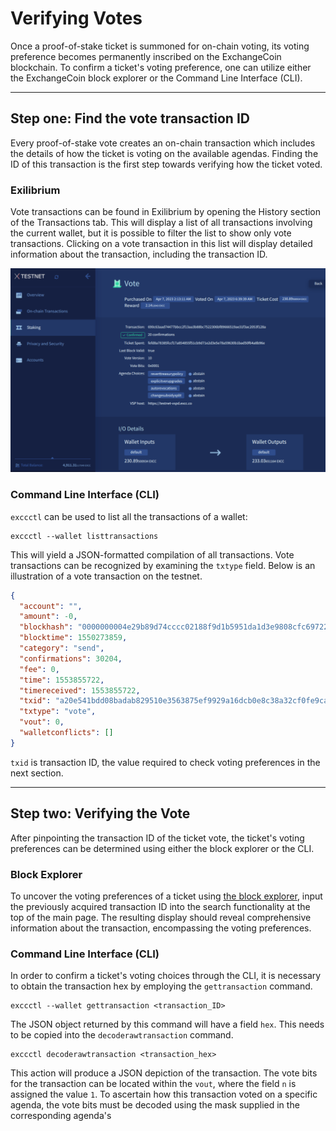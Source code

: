 # Verifying Votes

Once a proof-of-stake ticket is summoned for on-chain voting, its voting preference becomes permanently inscribed on the ExchangeCoin blockchain.
To confirm a ticket's voting preference, one can utilize either the ExchangeCoin block explorer or the Command Line Interface (CLI).

---

## Step one: Find the vote transaction ID

Every proof-of-stake vote creates an on-chain transaction which includes the details of how the ticket is voting on the available agendas.
Finding the ID of this transaction is the first step towards verifying how the ticket voted.

### Exilibrium

Vote transactions can be found in Exilibrium by opening the History section of the Transactions tab.
This will display a list of all transactions involving the current wallet, but it is possible to filter the list  to show only vote transactions.
Clicking on a vote transaction in this list will display detailed information about the transaction, including the transaction ID.

![Finding a vote transaction ID in Exilibrium](../../img/verifying-votes/exilibrium-vote-transaction-id.png)

### Command Line Interface (CLI)

`exccctl` can be used to list all the transactions of a wallet:

```no-highlight
exccctl --wallet listtransactions
```

This will yield a JSON-formatted compilation of all transactions.
Vote transactions can be recognized by examining the `txtype` field.
Below is an illustration of a vote transaction on the testnet.

```json
{
  "account": "",
  "amount": -0,
  "blockhash": "0000000004e29b89d74cccc02188f9d1b5951da1d3e9808cfc69722820bac0d9",
  "blocktime": 1550273859,
  "category": "send",
  "confirmations": 30204,
  "fee": 0,
  "time": 1553855722,
  "timereceived": 1553855722,
  "txid": "a20e541bdd08badab829510e3563875ef9929a16dcb0e8c38a32cf0fe9cadbcd",
  "txtype": "vote",
  "vout": 0,
  "walletconflicts": []
}
```

`txid` is transaction ID, the value required to check voting preferences in the next section.

---

## Step two: Verifying the Vote

After pinpointing the transaction ID of the ticket vote, the ticket's voting preferences can be determined using either the block explorer or the CLI.

### Block Explorer

To uncover the voting preferences of a ticket using [the block explorer](https://explorer.excc.co), input the previously acquired transaction ID into the search functionality at the top of the main page.
The resulting display should reveal comprehensive information about the transaction, encompassing the voting preferences.

### Command Line Interface (CLI)

In order to confirm a ticket's voting choices through the CLI, it is necessary to obtain the transaction hex by employing the `gettransaction` command.

```no-highlight
exccctl --wallet gettransaction <transaction_ID>
```

The JSON object returned by this command will have a field `hex`. This needs to be copied into the `decoderawtransaction` command.

```no-highlight
exccctl decoderawtransaction <transaction_hex>
```

This action will produce a JSON depiction of the transaction.
The vote bits for the transaction can be located within the `vout`, where the field `n` is assigned the value `1`.
To ascertain how this transaction voted on a specific agenda, the vote bits must be decoded using the mask supplied in the corresponding agenda's
